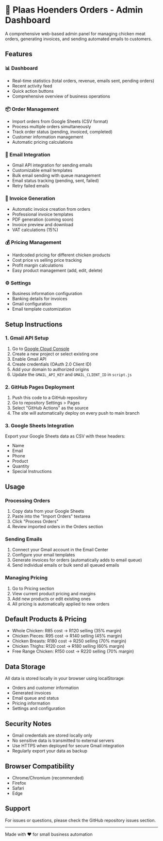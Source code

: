 # 🐔 Plaas Hoenders Orders - Admin Dashboard

A comprehensive web-based admin panel for managing chicken meat orders, generating invoices, and sending automated emails to customers.

## Features

### 📊 Dashboard
- Real-time statistics (total orders, revenue, emails sent, pending orders)
- Recent activity feed
- Quick action buttons
- Comprehensive overview of business operations

### 📦 Order Management
- Import orders from Google Sheets (CSV format)
- Process multiple orders simultaneously
- Track order status (pending, invoiced, completed)
- Customer information management
- Automatic pricing calculations

### 📧 Email Integration
- Gmail API integration for sending emails
- Customizable email templates
- Bulk email sending with queue management
- Email status tracking (pending, sent, failed)
- Retry failed emails

### 🧾 Invoice Generation
- Automatic invoice creation from orders
- Professional invoice templates
- PDF generation (coming soon)
- Invoice preview and download
- VAT calculations (15%)

### 💰 Pricing Management
- Hardcoded pricing for different chicken products
- Cost price vs selling price tracking
- Profit margin calculations
- Easy product management (add, edit, delete)

### ⚙️ Settings
- Business information configuration
- Banking details for invoices
- Gmail configuration
- Email template customization

## Setup Instructions

### 1. Gmail API Setup
1. Go to [Google Cloud Console](https://console.cloud.google.com/)
2. Create a new project or select existing one
3. Enable Gmail API
4. Create credentials (OAuth 2.0 Client ID)
5. Add your domain to authorized origins
6. Update the `GMAIL_API_KEY` and `GMAIL_CLIENT_ID` in `script.js`

### 2. GitHub Pages Deployment
1. Push this code to a GitHub repository
2. Go to repository Settings > Pages
3. Select "GitHub Actions" as the source
4. The site will automatically deploy on every push to main branch

### 3. Google Sheets Integration
Export your Google Sheets data as CSV with these headers:
- Name
- Email  
- Phone
- Product
- Quantity
- Special Instructions

## Usage

### Processing Orders
1. Copy data from your Google Sheets
2. Paste into the "Import Orders" textarea
3. Click "Process Orders"
4. Review imported orders in the Orders section

### Sending Emails
1. Connect your Gmail account in the Email Center
2. Configure your email templates
3. Generate invoices for orders (automatically adds to email queue)
4. Send individual emails or bulk send all queued emails

### Managing Pricing
1. Go to Pricing section
2. View current product pricing and margins
3. Add new products or edit existing ones
4. All pricing is automatically applied to new orders

## Default Products & Pricing
- Whole Chicken: R85 cost → R120 selling (35% margin)
- Chicken Pieces: R95 cost → R140 selling (45% margin)  
- Chicken Breasts: R180 cost → R250 selling (70% margin)
- Chicken Thighs: R120 cost → R180 selling (60% margin)
- Free Range Chicken: R150 cost → R220 selling (70% margin)

## Data Storage
All data is stored locally in your browser using localStorage:
- Orders and customer information
- Generated invoices
- Email queue and status
- Pricing information
- Settings and configuration

## Security Notes
- Gmail credentials are stored locally only
- No sensitive data is transmitted to external servers
- Use HTTPS when deployed for secure Gmail integration
- Regularly export your data as backup

## Browser Compatibility
- Chrome/Chromium (recommended)
- Firefox
- Safari
- Edge

## Support
For issues or questions, please check the GitHub repository issues section.

---

Made with ❤️ for small business automation